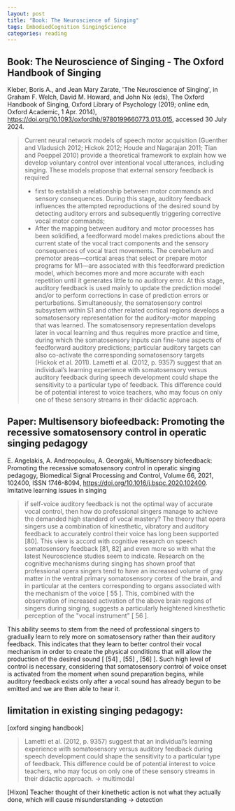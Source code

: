 ```yaml
---
layout: post
title: "Book: The Neuroscience of Singing"
tags: EmbodiedCognition SingingScience
categories: reading
---
```


## Book: The Neuroscience of Singing - The Oxford Handbook of Singing
Kleber, Boris A., and Jean Mary Zarate, 'The Neuroscience of Singing', in Graham F. Welch, David M. Howard, and John Nix (eds), The Oxford Handbook of Singing, Oxford Library of Psychology (2019; online edn, Oxford Academic, 1 Apr. 2014), https://doi.org/10.1093/oxfordhb/9780199660773.013.015, accessed 30 July 2024.

> Current neural network models of speech motor acquisition (Guenther and Vladusich 2012; Hickok 2012; Houde and Nagarajan 2011; Tian and Poeppel 2010) provide a theoretical framework to explain how we develop voluntary control over intentional vocal utterances, including singing. These models propose that external sensory feedback is required 
> - first to establish a relationship between motor commands and sensory consequences. During this stage, auditory feedback influences the attempted reproductions of the desired sound by detecting auditory errors and subsequently triggering corrective vocal motor commands; 
> - After the mapping between auditory and motor processes has been solidified, a feedforward model makes predictions about the current state of the vocal tract components and the sensory consequences of vocal tract movements. The cerebellum and premotor areas—cortical areas that select or prepare motor programs for M1—are associated with this feedforward prediction model, which becomes more and more accurate with each repetition until it generates little to no auditory error. At this stage, auditory feedback is used mainly to update the prediction model and/or to perform corrections in case of prediction errors or perturbations. Simultaneously, the somatosensory control subsystem within S1 and other related cortical regions develops a somatosensory representation for the auditory-motor mapping that was learned. The somatosensory representation develops later in vocal learning and thus requires more practice and time, during which the somatosensory inputs can fine-tune aspects of feedforward auditory predictions; particular auditory targets can also co-activate the corresponding somatosensory targets (Hickok et al. 2011). Lametti et al. (2012, p. 9357) suggest that an individual’s learning experience with somatosensory versus auditory feedback during speech development could shape the sensitivity to a particular type of feedback. This difference could be of potential interest to voice teachers, who may focus on only one of these sensory streams in their didactic approach.
>

## Paper: Multisensory biofeedback: Promoting the recessive somatosensory control in operatic singing pedagogy
E. Angelakis, A. Andreopoulou, A. Georgaki,
Multisensory biofeedback: Promoting the recessive somatosensory control in operatic singing pedagogy,
Biomedical Signal Processing and Control,
Volume 66,
2021,
102400,
ISSN 1746-8094,
https://doi.org/10.1016/j.bspc.2020.102400.
Imitative learning issues in singing

> if self-voice auditory feedback is not the optimal way of accurate vocal control, then how do professional singers manage to achieve the demanded high standard of vocal mastery? The theory that opera singers use a combination of kinesthetic, vibratory and auditory feedback to accurately control their voice has long been supported [80]. This view is accord with cognitive research on speech somatosensory feedback [81, 82] and even more so with what the latest Neuroscience studies seem to indicate. Research on the cognitive mechanisms during singing has shown proof that professional opera singers tend to have an increased volume of gray matter in the ventral primary somatosensory cortex of the brain, and in particular at the centers corresponding to organs associated with the mechanism of the voice [
55
]. This, combined with the observation of increased activation of the above brain regions of singers during singing, suggests a particularly heightened kinesthetic perception of the "vocal instrument" [
56
].

This ability seems to stem from the need of professional singers to gradually learn to rely more on somatosensory rather than their auditory feedback. This indicates that they learn to better control their vocal mechanism in order to create the physical conditions that will allow the production of the desired sound [
[54]
, 
[55]
, 
[56]
]. Such high level of control is necessary, considering that somatosensory control of voice onset is activated from the moment when sound preparation begins, while auditory feedback exists only after a vocal sound has already begun to be emitted and we are then able to hear it. 



## limitation in existing singing pedagogy: 
[oxford singing handbook] 
> Lametti et al. (2012, p. 9357) suggest that an individual’s learning experience with somatosensory versus auditory feedback during speech development could shape the sensitivity to a particular type of feedback. This difference could be of potential interest to voice teachers, who may focus on only one of these sensory streams in their didactic approach. -> multimodal

[Hixon] Teacher thought of their kinethetic action is not what they actually done, which will cause misunderstanding -> detection
